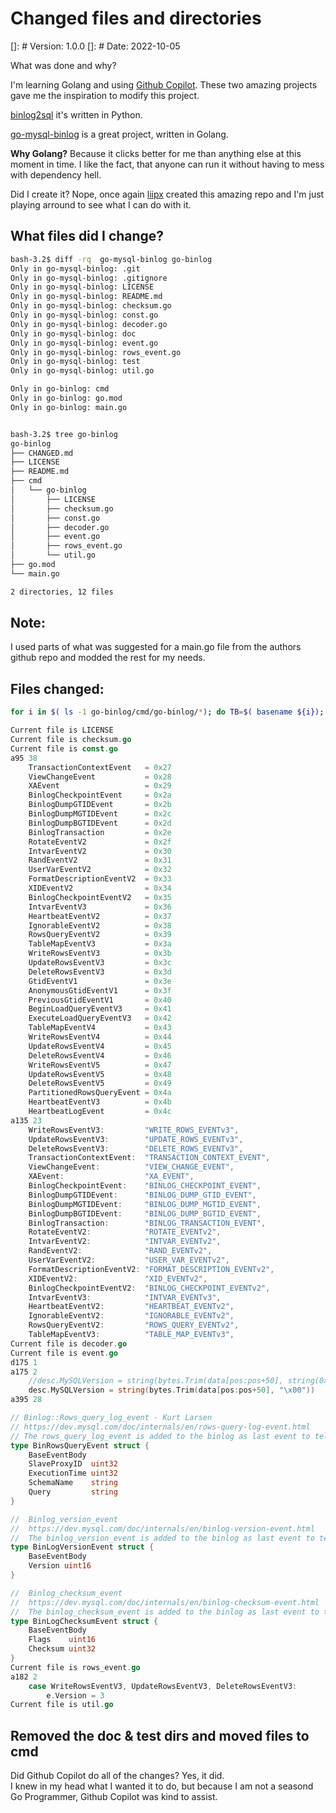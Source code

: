 # Changed files and directories
[]: # Version: 1.0.0
[]: # Date: 2022-10-05


What was done and why?  

I'm learning Golang and using [Github Copilot](https://copilot.github.com/). 
These two amazing projects gave me the inspiration
to modify this project. 

[binlog2sql](https://github.com/danfengcao/binlog2sql) it's written in Python. 

[go-mysql-binlog](https://github.com/liipx/go-mysql-binlog) is a great project, written in Golang.



**Why Golang?**
Because it clicks better for me than anything else at this moment in time.
I like the fact, that anyone can run it without having to mess with dependency hell.


Did I create it? 
Nope, once again [liipx](https://github.com/liipx/go-mysql-binlog) created this amazing repo and I'm just playing arround to see what I can do with it.


## What files did I change?

```bash
bash-3.2$ diff -rq  go-mysql-binlog go-binlog
Only in go-mysql-binlog: .git
Only in go-mysql-binlog: .gitignore
Only in go-mysql-binlog: LICENSE
Only in go-mysql-binlog: README.md
Only in go-mysql-binlog: checksum.go
Only in go-mysql-binlog: const.go
Only in go-mysql-binlog: decoder.go
Only in go-mysql-binlog: doc
Only in go-mysql-binlog: event.go
Only in go-mysql-binlog: rows_event.go
Only in go-mysql-binlog: test
Only in go-mysql-binlog: util.go

Only in go-binlog: cmd
Only in go-binlog: go.mod
Only in go-binlog: main.go


bash-3.2$ tree go-binlog
go-binlog
├── CHANGED.md
├── LICENSE
├── README.md
├── cmd
│   └── go-binlog
│       ├── LICENSE
│       ├── checksum.go
│       ├── const.go
│       ├── decoder.go
│       ├── event.go
│       ├── rows_event.go
│       └── util.go
├── go.mod
└── main.go

2 directories, 12 files
```

## Note:
I used parts of what was suggested for a main.go file from the authors github repo and modded the rest for my needs.


## Files changed:

    
```Bash 
for i in $( ls -1 go-binlog/cmd/go-binlog/*); do TB=$( basename ${i}); echo "Current file is ${TB}"; diff -bnrwW 10  go-mysql-binlog/${TB} go-binlog/cmd/go-binlog/${TB}; sleep 0.1 ; done
```
```Go
Current file is LICENSE
Current file is checksum.go
Current file is const.go
a95 38
	TransactionContextEvent   = 0x27
	ViewChangeEvent           = 0x28
	XAEvent                   = 0x29
	BinlogCheckpointEvent     = 0x2a
	BinlogDumpGTIDEvent       = 0x2b
	BinlogDumpMGTIDEvent      = 0x2c
	BinlogDumpBGTIDEvent      = 0x2d
	BinlogTransaction         = 0x2e
	RotateEventV2             = 0x2f
	IntvarEventV2             = 0x30
	RandEventV2               = 0x31
	UserVarEventV2            = 0x32
	FormatDescriptionEventV2  = 0x33
	XIDEventV2                = 0x34
	BinlogCheckpointEventV2   = 0x35
	IntvarEventV3             = 0x36
	HeartbeatEventV2          = 0x37
	IgnorableEventV2          = 0x38
	RowsQueryEventV2          = 0x39
	TableMapEventV3           = 0x3a
	WriteRowsEventV3          = 0x3b
	UpdateRowsEventV3         = 0x3c
	DeleteRowsEventV3         = 0x3d
	GtidEventV1               = 0x3e
	AnonymousGtidEventV1      = 0x3f
	PreviousGtidEventV1       = 0x40
	BeginLoadQueryEventV3     = 0x41
	ExecuteLoadQueryEventV3   = 0x42
	TableMapEventV4           = 0x43
	WriteRowsEventV4          = 0x44
	UpdateRowsEventV4         = 0x45
	DeleteRowsEventV4         = 0x46
	WriteRowsEventV5          = 0x47
	UpdateRowsEventV5         = 0x48
	DeleteRowsEventV5         = 0x49
	PartitionedRowsQueryEvent = 0x4a
	HeartbeatEventV3          = 0x4b
	HeartbeatLogEvent         = 0x4c
a135 23
	WriteRowsEventV3:         "WRITE_ROWS_EVENTv3",
	UpdateRowsEventV3:        "UPDATE_ROWS_EVENTv3",
	DeleteRowsEventV3:        "DELETE_ROWS_EVENTv3",
	TransactionContextEvent:  "TRANSACTION_CONTEXT_EVENT",
	ViewChangeEvent:          "VIEW_CHANGE_EVENT",
	XAEvent:                  "XA_EVENT",
	BinlogCheckpointEvent:    "BINLOG_CHECKPOINT_EVENT",
	BinlogDumpGTIDEvent:      "BINLOG_DUMP_GTID_EVENT",
	BinlogDumpMGTIDEvent:     "BINLOG_DUMP_MGTID_EVENT",
	BinlogDumpBGTIDEvent:     "BINLOG_DUMP_BGTID_EVENT",
	BinlogTransaction:        "BINLOG_TRANSACTION_EVENT",
	RotateEventV2:            "ROTATE_EVENTv2",
	IntvarEventV2:            "INTVAR_EVENTv2",
	RandEventV2:              "RAND_EVENTv2",
	UserVarEventV2:           "USER_VAR_EVENTv2",
	FormatDescriptionEventV2: "FORMAT_DESCRIPTION_EVENTv2",
	XIDEventV2:               "XID_EVENTv2",
	BinlogCheckpointEventV2:  "BINLOG_CHECKPOINT_EVENTv2",
	IntvarEventV3:            "INTVAR_EVENTv3",
	HeartbeatEventV2:         "HEARTBEAT_EVENTv2",
	IgnorableEventV2:         "IGNORABLE_EVENTv2",
	RowsQueryEventV2:         "ROWS_QUERY_EVENTv2",
	TableMapEventV3:          "TABLE_MAP_EVENTv3",
Current file is decoder.go
Current file is event.go
d175 1
a175 2
	//desc.MySQLVersion = string(bytes.Trim(data[pos:pos+50], string(0x00)))
	desc.MySQLVersion = string(bytes.Trim(data[pos:pos+50], "\x00"))
a395 28

// Binlog::Rows_query_log_event - Kurt Larsen
// https://dev.mysql.com/doc/internals/en/rows-query-log-event.html
// The rows_query_log_event is added to the binlog as last event to tell the reader what query was executed.
type BinRowsQueryEvent struct {
	BaseEventBody
	SlaveProxyID  uint32
	ExecutionTime uint32
	SchemaName    string
	Query         string
}

//	Binlog_version_event
//	https://dev.mysql.com/doc/internals/en/binlog-version-event.html
//	The binlog_version_event is added to the binlog as last event to tell the reader what binlog version was used.
type BinLogVersionEvent struct {
	BaseEventBody
	Version uint16
}

//	Binlog_checksum_event
//	https://dev.mysql.com/doc/internals/en/binlog-checksum-event.html
//	The binlog_checksum_event is added to the binlog as last event to tell the reader what binlog checksum was used.
type BinLogChecksumEvent struct {
	BaseEventBody
	Flags    uint16
	Checksum uint32
}
Current file is rows_event.go
a182 2
	case WriteRowsEventV3, UpdateRowsEventV3, DeleteRowsEventV3:
		e.Version = 3
Current file is util.go
```


## Removed the doc & test dirs and moved files to cmd


Did Github Copilot do all of the changes?  Yes, it did.  
I knew in my head what I wanted it to do, but because I am not a seasond Go Programmer, Github Copilot was kind to assist.
